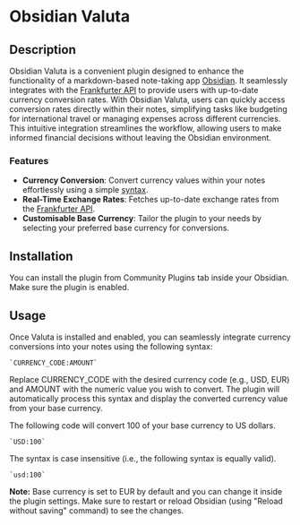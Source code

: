 # Obsidian Valuta
## Description
Obsidian Valuta is a convenient plugin designed to enhance the functionality of a markdown-based note-taking app [Obsidian](https://obsidian.md). It seamlessly integrates with the [Frankfurter API](https://www.frankfurter.app) to provide users with up-to-date currency conversion rates. With Obsidian Valuta, users can quickly access conversion rates directly within their notes, simplifying tasks like budgeting for international travel or managing expenses across different currencies. This intuitive integration streamlines the workflow, allowing users to make informed financial decisions without leaving the Obsidian environment.
### Features
* **Currency Conversion**: Convert currency values within your notes effortlessly using a simple [syntax](#usage).
* **Real-Time Exchange Rates**: Fetches up-to-date exchange rates from the [Frankfurter API](https://www.frankfurter.app/).
* **Customisable Base Currency**: Tailor the plugin to your needs by selecting your preferred base currency for conversions.
## Installation
You can install the plugin from Community Plugins tab inside your Obsidian. Make sure the plugin is enabled.
## Usage
Once Valuta is installed and enabled, you can seamlessly integrate currency conversions into your notes using the following syntax:

```
`CURRENCY_CODE:AMOUNT`
```
Replace CURRENCY_CODE with the desired currency code (e.g., USD, EUR) and AMOUNT with the numeric value you wish to convert. The plugin will automatically process this syntax and display the converted currency value from your base currency.

The following code will convert 100 of your base currency to US dollars.
```
`USD:100`
```

The syntax is case insensitive (i.e., the following syntax is equally valid).
```
`usd:100`
```

**Note:** Base currency is set to EUR by default and you can change it inside the plugin settings. Make sure to restart or reload Obsidian (using "Reload without saving" command) to see the changes.

